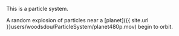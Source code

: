 This is a particle system.

A random explosion of particles near a [planet]({{ site.url }}users/woodsdou/ParticleSystem/planet480p.mov) begin to orbit.
